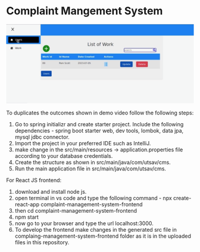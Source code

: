 # Complaint Mangement System
[![Watch the video](https://raw.githubusercontent.com/v-utsav/embed_video/main/thumbnail.png)](https://raw.githubusercontent.com/v-utsav/embed_video/main/ComplaintManagementSystem_demo-2.mp4)

To duplicates the outcomes shown in demo video follow the following steps:
1. Go to spring initializr and create starter project. Include the following dependencies - spring boot starter web, dev tools, lombok, data jpa, mysql jdbc connector.
2. Import the project in your preferred IDE such as IntelliJ.
3. make change in the src/main/resources -> application.properties file according to your database credentials.
4. Create the structure as shown in src/main/java/com/utsav/cms.
5. Run the main application file in src/main/java/com/utsav/cms.

For React JS frontend:
1. download and install node js.
2. open terminal in vs code and type the following command - npx create-react-app complaint-management-system-frontend
3. then cd complaint-management-system-frontend
4. npm start
5. now go to your browser and type the url localhost:3000.
6. To develop the frontend make changes in the generated src file in complaing-management-system-frontend folder as it is in the uploaded files in this repository.
